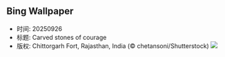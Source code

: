 ## Bing Wallpaper
- 时间: 20250926
- 标题: Carved stones of courage
- 版权: Chittorgarh Fort, Rajasthan, India (© chetansoni/Shutterstock)
![](https://cn.bing.com/th?id=OHR.FortChittorgarh_EN-US9184486139_UHD.jpg&rf=LaDigue_UHD.jpg&pid=hp&w=3840&h=2160&rs=1&c=4)
